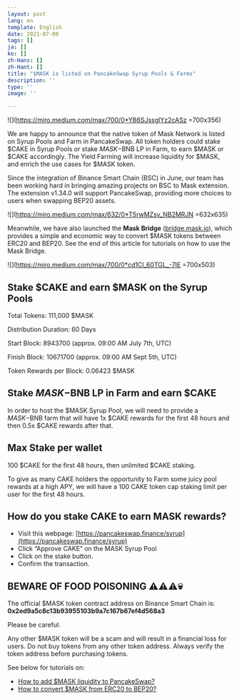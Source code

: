 ```yaml
---
layout: post
lang: en
template: English
date: 2021-07-08
tags: []
ja: []
ko: []
zh-Hans: []
zh-Hant: []
title: "$MASK is listed on PancakeSwap Syrup Pools & Farms"
description: ''
type: ''
image: ''

---
```

![](https://miro.medium.com/max/700/0*YB6SJssglYz2cASz =700x356)

We are happy to announce that the native token of Mask Network is listed on Syrup Pools and Farm in PancakeSwap. All token holders could stake $CAKE in Syrup Pools or stake $MASK-$BNB LP in Farm, to earn $MASK or $CAKE accordingly. The Yield Farming will increase liquidity for $MASK, and enrich the use cases for $MASK token.

Since the integration of Binance Smart Chain (BSC) in June, our team has been working hard in bringing amazing projects on BSC to Mask extension. The extension v1.34.0 will support PancakeSwap, providing more choices to users when swapping BEP20 assets.

![](https://miro.medium.com/max/632/0*T5rwMZsv_NB2MRJN =632x635)

Meanwhile, we have also launched the **Mask Bridge** ([bridge.mask.io](http://bridge.mask.io/)), which provides a simple and economic way to convert $MASK tokens between ERC20 and BEP20. See the end of this article for tutorials on how to use the Mask Bridge.

![](https://miro.medium.com/max/700/0*cd1Cl_60TGL_-7IE =700x503)

## **Stake $CAKE and earn $MASK on the Syrup Pools**

Total Tokens: 111,000 $MASK

Distribution Duration: 60 Days

Start Block: 8943700 (approx. 09:00 AM July 7th, UTC)

Finish Block: 10671700 (approx. 09:00 AM Sept 5th, UTC)

Token Rewards per Block: 0.06423 $MASK

## **Stake $MASK-$BNB LP in Farm and earn $CAKE**

In order to host the $MASK Syrup Pool, we will need to provide a $MASK-$BNB farm that will have 1x $CAKE rewards for the first 48 hours and then 0.5x $CAKE rewards after that.

## **Max Stake per wallet**

100 $CAKE for the first 48 hours, then unlimited $CAKE staking.

To give as many CAKE holders the opportunity to Farm some juicy pool rewards at a high APY, we will have a 100 CAKE token cap staking limit per user for the first 48 hours.

## **How do you stake CAKE to earn MASK rewards?**

* Visit this webpage: [https://pancakeswap.finance/syrup](https://pancakeswap.finance/syrup)
* Click “Approve CAKE” on the MASK Syrup Pool
* Click on the stake button.
* Confirm the transaction.

## **BEWARE OF FOOD POISONING ⚠️⚠️⚠️💀**

The official $MASK token contract address on Binance Smart Chain is:  
**0x2ed9a5c8c13b93955103b9a7c167b67ef4d568a3**

Please be careful.

Any other $MASK token will be a scam and will result in a financial loss for users. Do not buy tokens from any other token address. Always verify the token address before purchasing tokens.

See below for tutorials on:

* [How to add $MASK liquidity to PancakeSwap?](https://www.notion.so/How-to-add-MASK-liquidity-to-PancakeSwap-1af175c8a4524e3d8c3ec988480c4674)
* [How to convert $MASK from ERC20 to BEP20?](https://www.notion.so/Convert-MASK-from-ERC20-to-BEP20-7e982c16c1404d758a3c94b1e5ee9ca2)